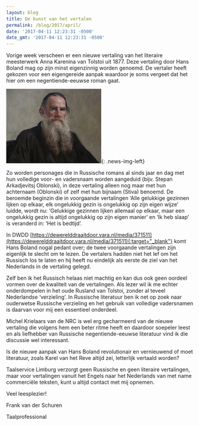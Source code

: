 ```yaml
---
layout: blog
title: De kunst van het vertalen
permalink: /blog/2017/april/
date: '2017-04-11 12:23:31 -0500'
date_gmt: '2017-04-11 12:23:31 -0500'
---
```

Vorige week verscheen er een nieuwe vertaling van het literaire meesterwerk Anna Karenina van Tolstoi uit 1877. Deze vertaling door Hans Boland mag op zijn minst eigenzinnig worden genoemd. De vertaler heeft gekozen voor een eigengereide aanpak waardoor je soms vergeet dat het hier om een negentiende-eeuwse roman gaat.

![kunst van het vertalen](/img/2017/kunst-van-het-vertalen.jpg){: .news-img-left}

Zo worden personages die in Russische romans al sinds jaar en dag met hun volledige voor- en vadersnaam worden aangeduid (bijv. Stepan Arkadjevitsj Oblonski), in deze vertaling alleen nog maar met hun achternaam (Oblonski) of zelf met hun bijnaam (Stiva) benoemd. De beroemde beginzin die in voorgaande vertalingen ‘Alle gelukkige gezinnen lijken op elkaar, elk ongelukkig gezin is ongelukkig op zijn eigen wijze’ luidde, wordt nu: ‘Gelukkige gezinnen lijken allemaal op elkaar, maar een ongelukkig gezin is altijd ongelukkig op zijn eigen manier’ en ‘Ik heb slaap’ is veranderd in: ‘Het is bedtijd’.

In DWDD [https://dewerelddraaitdoor.vara.nl/media/371511](https://dewerelddraaitdoor.vara.nl/media/371511){:target="_blank"} komt Hans Boland nogal pedant over; de twee voorgaande vertalingen zijn eigenlijk te slecht om te lezen. De vertalers hadden niet het lef om het Russisch los te laten en hij heeft nu eindelijk als eerste de ziel van het Nederlands in de vertaling gelegd.

Zelf ben ik het Russisch helaas niet machtig en kan dus ook geen oordeel vormen over de kwaliteit van de vertalingen. Als lezer wil ik me echter onderdompelen in het oude Rusland van Tolstoi, zonder al teveel Nederlandse ‘verzieling’. In Russische literatuur ben ik net op zoek naar ouderwetse Russische verzieling en het gebruik van volledige vadersnamen is daarvan voor mij een essentieel onderdeel.

Michel Krielaars van de NRC is wel erg gecharmeerd van de nieuwe vertaling die volgens hem een beter ritme heeft en daardoor soepeler leest en als liefhebber van Russische negentiende-eeuwse literatuur vind ik die discussie wel interessant.

Is de nieuwe aanpak van Hans Boland revolutionair en vernieuwend of moet literatuur, zoals Karel van het Reve altijd zei, letterlijk vertaald worden?

Taalservice Limburg verzorgt geen Russische en geen literaire vertalingen, maar voor vertalingen vanuit het Engels naar het Nederlands van met name commerciële teksten, kunt u altijd contact met mij opnemen.

Veel leesplezier!

Frank van der Schuren

Taalprofessional
